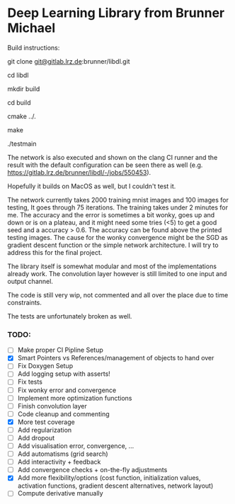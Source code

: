# Deep Learning Library from Brunner Michael

Build instructions:

git clone git@gitlab.lrz.de:brunner/libdl.git

cd libdl

mkdir build

cd build

cmake ../.

make

./testmain

The network is also executed and shown on the clang CI runner and the result with the default configuration can be seen there as well (e.g. https://gitlab.lrz.de/brunner/libdl/-/jobs/550453).

Hopefully it builds on MacOS as well, but I couldn't test it.

The network currently takes 2000 training mnist images and 100 images for testing, It goes through 75 iterations. The training takes under 2 minutes for me.
The accuracy and the error is sometimes a bit wonky, goes up and down or is on a plateau, and it might need some tries (<5) to get a good seed and a accuracy > 0.6. The accuracy can be found above the printed testing images.
The cause for the wonky convergence might be the SGD as gradient descent function or the simple network architecture. I will try to address this for the final project.

The library itself is somewhat modular and most of the implementations already work. The convolution layer however is still limited to one input and output channel.

The code is still very wip, not commented and all over the place due to time constraints.

The tests are unfortunately broken as well.

### TODO:
- [ ] Make proper CI Pipline Setup
- [x] Smart Pointers vs References/management of objects to hand over
- [ ] Fix Doxygen Setup
- [ ] Add logging setup with asserts!
- [ ] Fix tests
- [ ] Fix wonky error and convergence
- [ ] Implement more optimization functions
- [ ] Finish convolution layer
- [ ] Code cleanup and commenting
- [x] More test coverage
- [ ] Add regularization
- [ ] Add dropout
- [ ] Add visualisation error, convergence, ...
- [ ] Add automatisms (grid search)
- [ ] Add interactivity + feedback
- [ ] Add convergence checks + on-the-fly adjustments
- [x] Add more flexibility/options (cost function, initialization values, activation functions, gradient descent alternatives, network layout)
- [ ] Compute derivative manually